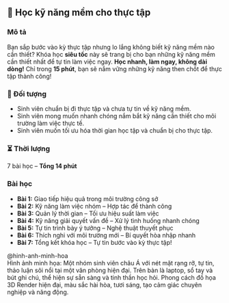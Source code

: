 ## 📌 Học kỹ năng mềm cho thực tập

### Mô tả
Bạn sắp bước vào kỳ thực tập nhưng lo lắng không biết kỹ năng mềm nào cần thiết? Khóa học **siêu tốc** này sẽ trang bị cho bạn những kỹ năng mềm cần thiết nhất để tự tin làm việc ngay. **Học nhanh, làm ngay, không dài dòng!** Chỉ trong **15 phút**, bạn sẽ nắm vững những kỹ năng then chốt để thực tập thành công!

### 🎯 Đối tượng
- Sinh viên chuẩn bị đi thực tập và chưa tự tin về kỹ năng mềm.
- Sinh viên mong muốn nhanh chóng nắm bắt kỹ năng cần thiết cho môi trường làm việc thực tế.
- Sinh viên muốn tối ưu hóa thời gian học tập và chuẩn bị cho thực tập.

### ⏳ Thời lượng
7 bài học – **Tổng 14 phút**

### Bài học
- **Bài 1:** Giao tiếp hiệu quả trong môi trường công sở
- **Bài 2:** Kỹ năng làm việc nhóm – Hợp tác để thành công
- **Bài 3:** Quản lý thời gian – Tối ưu hiệu suất làm việc
- **Bài 4:** Kỹ năng giải quyết vấn đề – Xử lý tình huống nhanh chóng
- **Bài 5:** Tự tin trình bày ý tưởng – Nghệ thuật thuyết phục
- **Bài 6:** Thích nghi với môi trường mới – Bí quyết hòa nhập nhanh
- **Bài 7:** Tổng kết khóa học – Tự tin bước vào kỳ thực tập!

@hinh-anh-minh-hoa  
Hình ảnh minh họa: Một nhóm sinh viên châu Á với nét mặt rạng rỡ, tự tin, thảo luận sôi nổi tại một văn phòng hiện đại. Trên bàn là laptop, sổ tay và bút ghi chú, thể hiện sự sẵn sàng và tinh thần học hỏi. Phong cách đồ họa 3D Render hiện đại, màu sắc hài hòa, tươi sáng, tạo cảm giác chuyên nghiệp và năng động.